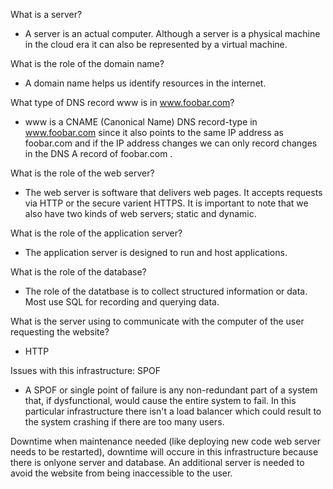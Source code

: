 What is a server?
- A server is an actual computer. Although a server is a physical machine in the cloud era it can also be represented by a virtual machine. 

What is the role of the domain name?
- A domain name helps us identify resources in the internet.

What type of DNS record www is in www.foobar.com?
- www is a CNAME (Canonical Name) DNS record-type in www.foobar.com since it also points to the same IP address as foobar.com and if the IP address changes we can only record changes in the DNS A record of foobar.com .

What is the role of the web server?
- The web server is software that delivers web pages. It accepts requests via HTTP or the secure varient HTTPS. It is important to note that we also have two kinds of web servers; static and dynamic.

What is the role of the application server?
- The application server is designed to run and host applications.

What is the role of the database?
- The role of the datatbase is to collect structured information or data. Most use SQL for recording and querying data.

What is the server using to communicate with the computer of the user requesting the website?
- HTTP

Issues with this infrastructure:
SPOF
- A SPOF or single point of failure is any non-redundant part of a system that, if dysfunctional, would cause the entire system to fail. In this particular infrastructure there isn't a load balancer which could result to the system crashing if there are too many users. 

Downtime when maintenance needed (like deploying new code web server needs to be restarted), downtime will occure in this infrastructure because there is onlyone server and database. An additional server is needed to avoid the website from being inaccessible to the user. 
